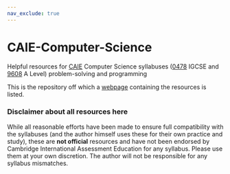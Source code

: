 ```yaml
---
nav_exclude: true
---
```


# CAIE-Computer-Science
Helpful resources for [CAIE](https://www.cambridgeinternational.org/) Computer Science syllabuses ([0478](https://www.cambridgeinternational.org/programmes-and-qualifications/cambridge-igcse-computer-science-0478/) IGCSE and [9608](https://www.cambridgeinternational.org/programmes-and-qualifications/cambridge-international-as-and-a-level-computer-science-9608/) A Level) problem-solving and programming

This is the repository off which a [webpage](https://eccentricorange.github.io/CAIE-Computer-Science/) containing the resources is listed.

### Disclaimer about all resources here
While all reasonable efforts have been made to ensure full compatibility with the syllabuses (and the author himself uses these for their own practice and study), these are **not official** resources and have not been endorsed by Cambridge International Assessment Education for any syllabus. Please use them at your own discretion. The author will not be responsible for any syllabus mismatches.

